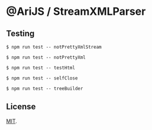 # @AriJS / StreamXMLParser

## Testing

```
$ npm run test -- notPrettyXmlStream

$ npm run test -- notPrettyXml

$ npm run test -- testHtml

$ npm run test -- selfClose

$ npm run test -- treeBuilder
```

## License

[MIT](LICENSE).
